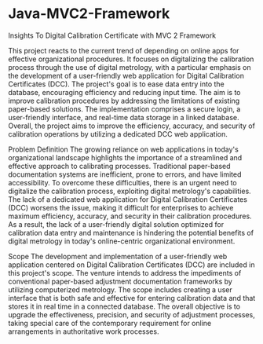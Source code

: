 # Java-MVC2-Framework
Insights To  Digital Calibration Certificate with MVC 2 Framework

This project reacts to the current trend of depending on online apps for effective organizational procedures. It focuses on digitalizing the calibration process through the use of digital metrology, with a particular emphasis on the development of a user-friendly web application for Digital Calibration Certificates (DCC). The project's goal is to ease data entry into the database, encouraging efficiency and reducing input time. The aim is to improve calibration procedures by addressing the limitations of existing paper-based solutions. The implementation comprises a secure login, a user-friendly interface, and real-time data storage in a linked database. Overall, the project aims to improve the efficiency, accuracy, and security of calibration operations by utilizing a dedicated DCC web application.

Problem Definition
The growing reliance on web applications in today's organizational landscape highlights the importance of a streamlined and effective approach to calibrating processes. Traditional paper-based documentation systems are inefficient, prone to errors, and have limited accessibility. To overcome these difficulties, there is an urgent need to digitalize the calibration process, exploiting digital metrology's capabilities. The lack of a dedicated web application for Digital Calibration Certificates (DCC) worsens the issue, making it difficult for enterprises to achieve maximum efficiency, accuracy, and security in their calibration procedures. As a result, the lack of a user-friendly digital solution optimized for calibration data entry and maintenance is hindering the potential benefits of digital metrology in today's online-centric organizational environment.

Scope
The development and implementation of a user-friendly web application centered on Digital Calibration Certificates (DCC) are included in this project's scope. The venture intends to address the impediments of conventional paper-based adjustment documentation frameworks by utilizing computerized metrology. The scope includes creating a user interface that is both safe and effective for entering calibration data and that stores it in real time in a connected database. The overall objective is to upgrade the effectiveness, precision, and security of adjustment processes, taking special care of the contemporary requirement for online arrangements in authoritative work processes.

